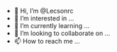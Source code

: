 - 👋 Hi, I’m @Lecsonrc
- 👀 I’m interested in ...
- 🌱 I’m currently learning ...
- 💞️ I’m looking to collaborate on ...
- 📫 How to reach me ...

<!--
Lecsonrc/Lecsonrc is a ✨ special ✨ repository because its `README.md` (this file) appears on your GitHub profile.
You can click the Preview link to take a look at your changes.
-
Observando mais e falando menos !
Revoluicionar omundo digital
tenho ideias genias  para o mundo moderno...
